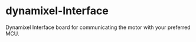 # dynamixel-Interface
Dynamixel Interface board for communicating the motor with your preferred MCU.
